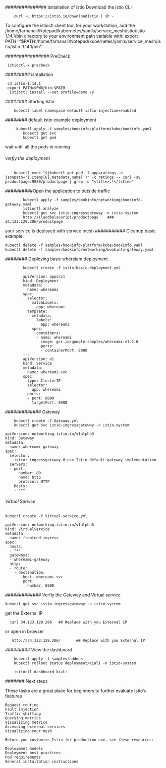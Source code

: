 ############### isntallation of istio
Download the istio CLI

		curl -L https://istio.io/downloadIstio | sh -

To configure the istioctl client tool for your workstation,
add the /home/farhanali/Notepad/kubernetes/yamls/service_mesh/istio/istio-1.14.1/bin directory to your environment path variable with:
	 export PATH="$PATH:/home/farhanali/Notepad/kubernetes/yamls/service_mesh/istio/istio-1.14.1/bin"
	 
################ PreCheck

	 istioctl x precheck

######### isntallation
  
     cd istio-1.14.1 
	 export PATH=$PWD/bin:$PATH
	  istioctl install --set profile=demo -y
	
######## Starting Istio 

		kubectl label namespace default istio-injection=enabled	
		
######## default istio example  deployment 

		 kubectl apply -f samples/bookinfo/platform/kube/bookinfo.yaml
			kubectl get svc
			kubectl get pod
			
wait until all the pods in running 
###### verfiy the deployment

		kubectl exec "$(kubectl get pod -l app=ratings -o jsonpath='{.items[0].metadata.name}')" -c ratings -- curl -sS productpage:9080/productpage | grep -o "<title>.*</title>"

##########Open the application to outside traffic

			kubectl apply -f samples/bookinfo/networking/bookinfo-gateway.yaml
			istioctl analyze
			kubectl get svc istio-ingressgateway -n istio-system
			http://(laodbalacerip)/productpage    ###  34.123.129.206/productpage 
			
your service is deployed with service mesh 
########### Cleanup basic example
	
	kubectl delete -f samples/bookinfo/platform/kube/bookinfo.yaml 
	kubectl delete -f samples/bookinfo/networking/bookinfo-gateway.yaml
	
######## Deploying basic whereiam deployment 

			kubectl create -f istio-basic-deployment.yml  
			
            apiVersion: apps/v1
            kind: Deployment
            metadata:
              name: whereami
            spec:
              selector:
                matchLabels:
                  app: whereami
              template:
                metadata:
                  labels:
                    app: whereami
                spec:
                  containers:
                  - name: whereami
                    image: gcr.io/google-samples/whereami:v1.2.6
                    ports:
                    - containerPort: 8080
            ---
            apiVersion: v1
            kind: Service
            metadata:
              name: whereami-svc
            spec:
              type: ClusterIP
              selector:
                app: whereami
              ports:
              - port: 8000 
                targetPort: 8080

############# Gateway 

        kubectl create -f Gateway.yml
        kubectl get svc istio-ingressgateway -n istio-system

    apiVersion: networking.istio.io/v1alpha3
    kind: Gateway
    metadata:
      name: whereami-gateway
    spec:
      selector:
        istio: ingressgateway # use Istio default gateway implementation
      servers:
      - port:
          number: 80
          name: http
          protocol: HTTP
        hosts:
        - "*"

    
  
######  Virtual Service 

    kubectl create -f Virtual-service.yml

    apiVersion: networking.istio.io/v1alpha3
    kind: VirtualService
    metadata:
      name: frontend-ingress
    spec:
      hosts:
      - "*"
      gateways:
      - whereami-gateway
      http:
      - route:
        - destination:
            host: whereami-svc
            port:
              number: 8000

############# Verfiy the Gateway and Virtual service 

    kubectl get svc istio-ingressgateway -n istio-system

get the External IP 

      curl 34.123.129.206   ## Replace with you External IP 
or open in browser 

       http://34.123.129.206/       ## Replace with you External IP

    

######### View the dashboard   
        
        kubectl apply -f samples/addons
        kubectl rollout status deployment/kiali -n istio-system

        istioctl dashboard kiali

####### Next steps



These tasks are a great place for beginners to further evaluate Istio’s features 

    Request routing
    Fault injection
    Traffic shifting
    Querying metrics
    Visualizing metrics
    Accessing external services
    Visualizing your mesh
    
    Before you customize Istio for production use, see these resources:
    
    Deployment models
    Deployment best practices
    Pod requirements
    General installation instructions



